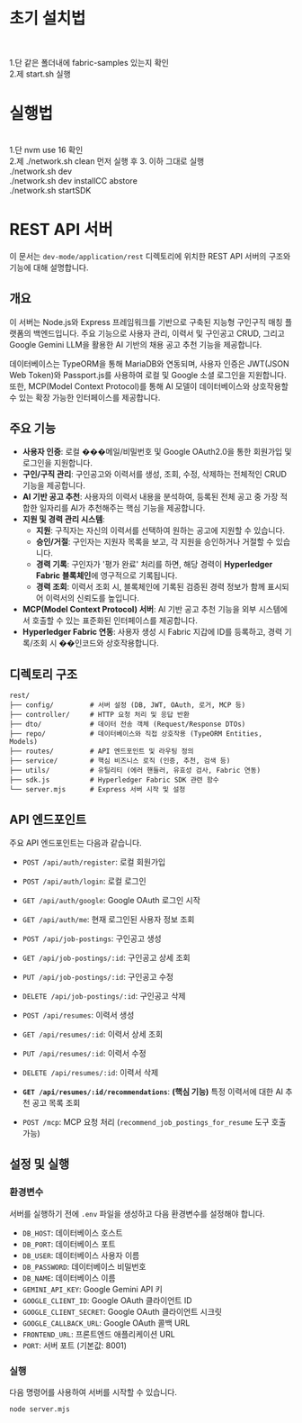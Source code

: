 <h1>초기 설치법</h1> <br>

1.단 같은 폴더내에 fabric-samples 있는지 확인 <br>
2.제 start.sh 실행 <br>
<h1>실행법</h1> <br>
1.단 nvm use 16 확인 <br>
2.제 ./network.sh clean 먼저 실행 후 
3. 이하 그대로 실행 <br>
./network.sh dev <br>
./network.sh dev installCC abstore <br>
./network.sh startSDK <br>

# REST API 서버

이 문서는 `dev-mode/application/rest` 디렉토리에 위치한 REST API 서버의 구조와 기능에 대해 설명합니다.

## 개요

이 서버는 Node.js와 Express 프레임워크를 기반으로 구축된 지능형 구인구직 매칭 플랫폼의 백엔드입니다. 주요 기능으로 사용자 관리, 이력서 및 구인공고 CRUD, 그리고 Google Gemini LLM을 활용한 AI 기반의 채용 공고 추천 기능을 제공합니다.

데이터베이스는 TypeORM을 통해 MariaDB와 연동되며, 사용자 인증은 JWT(JSON Web Token)와 Passport.js를 사용하여 로컬 및 Google 소셜 로그인을 지원합니다. 또한, MCP(Model Context Protocol)를 통해 AI 모델이 데이터베이스와 상호작용할 수 있는 확장 가능한 인터페이스를 제공합니다.

## 주요 기능

-   **사용자 인증**: 로컬 ���메일/비밀번호 및 Google OAuth2.0을 통한 회원가입 및 로그인을 지원합니다.
-   **구인/구직 관리**: 구인공고와 이력서를 생성, 조회, 수정, 삭제하는 전체적인 CRUD 기능을 제공합니다.
-   **AI 기반 공고 추천**: 사용자의 이력서 내용을 분석하여, 등록된 전체 공고 중 가장 적합한 일자리를 AI가 추천해주는 핵심 기능을 제공합니다.
-   **지원 및 경력 관리 시스템**:
    -   **지원**: 구직자는 자신의 이력서를 선택하여 원하는 공고에 지원할 수 있습니다.
    -   **승인/거절**: 구인자는 지원자 목록을 보고, 각 지원을 승인하거나 거절할 수 있습니다.
    -   **경력 기록**: 구인자가 '평가 완료' 처리를 하면, 해당 경력이 **Hyperledger Fabric 블록체인**에 영구적으로 기록됩니다.
    -   **경력 조회**: 이력서 조회 시, 블록체인에 기록된 검증된 경력 정보가 함께 표시되어 이력서의 신뢰도를 높입니다.
-   **MCP(Model Context Protocol) 서버**: AI 기반 공고 추천 기능을 외부 시스템에서 호출할 수 있는 표준화된 인터페이스를 제공합니다.
-   **Hyperledger Fabric 연동**: 사용자 생성 시 Fabric 지갑에 ID를 등록하고, 경력 기록/조회 시 ��인코드와 상호작용합니다.

## 디렉토리 구조

```
rest/
├── config/         # 서버 설정 (DB, JWT, OAuth, 로거, MCP 등)
├── controller/     # HTTP 요청 처리 및 응답 반환
├── dto/            # 데이터 전송 객체 (Request/Response DTOs)
├── repo/           # 데이터베이스와 직접 상호작용 (TypeORM Entities, Models)
├── routes/         # API 엔드포인트 및 라우팅 정의
├── service/        # 핵심 비즈니스 로직 (인증, 추천, 검색 등)
├── utils/          # 유틸리티 (에러 핸들러, 유효성 검사, Fabric 연동)
├── sdk.js          # Hyperledger Fabric SDK 관련 함수
└── server.mjs      # Express 서버 시작 및 설정
```

## API 엔드포인트

주요 API 엔드포인트는 다음과 같습니다.

-   `POST /api/auth/register`: 로컬 회원가입
-   `POST /api/auth/login`: 로컬 로그인
-   `GET /api/auth/google`: Google OAuth 로그인 시작
-   `GET /api/auth/me`: 현재 로그인된 사용자 정보 조회

-   `POST /api/job-postings`: 구인공고 생성
-   `GET /api/job-postings/:id`: 구인공고 상세 조회
-   `PUT /api/job-postings/:id`: 구인공고 수정
-   `DELETE /api/job-postings/:id`: 구인공고 삭제

-   `POST /api/resumes`: 이력서 생성
-   `GET /api/resumes/:id`: 이력서 상세 조회
-   `PUT /api/resumes/:id`: 이력서 수정
-   `DELETE /api/resumes/:id`: 이력서 삭제

-   **`GET /api/resumes/:id/recommendations`**: **(핵심 기능)** 특정 이력서에 대한 AI 추천 공고 목록 조회

-   `POST /mcp`: MCP 요청 처리 (`recommend_job_postings_for_resume` 도구 호출 가능)

## 설정 및 실행

### 환경변수

서버를 실행하기 전에 `.env` 파일을 생성하고 다음 환경변수를 설정해야 합니다.

-   `DB_HOST`: 데이터베이스 호스트
-   `DB_PORT`: 데이터베이스 포트
-   `DB_USER`: 데이터베이스 사용자 이름
-   `DB_PASSWORD`: 데이터베이스 비밀번호
-   `DB_NAME`: 데이터베이스 이름
-   `GEMINI_API_KEY`: Google Gemini API 키
-   `GOOGLE_CLIENT_ID`: Google OAuth 클라이언트 ID
-   `GOOGLE_CLIENT_SECRET`: Google OAuth 클라이언트 시크릿
-   `GOOGLE_CALLBACK_URL`: Google OAuth 콜백 URL
-   `FRONTEND_URL`: 프론트엔드 애플리케이션 URL
-   `PORT`: 서버 포트 (기본값: 8001)

### 실행

다음 명령어를 사용하여 서버를 시작할 수 있습니다.

```bash
node server.mjs
```
